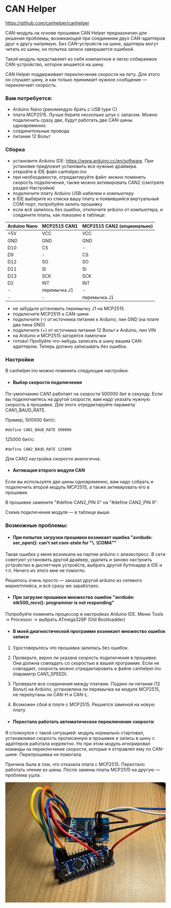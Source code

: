 # CAN Helper

https://github.com/canhelper/canhelper

CAN-модуль на основе прошивки CAN Helper предназначен для решения проблемы, возникающей при соединении двух
CAN-адаптеров друг к другу напрямую. Без CAN-устройств на шине, адаптеры могут читать из шины, но попытка записи
завершается ошибкой.

Такой модуль представляет из себя компактное и легко собираемое CAN-устройство, которое вешается на шину.

CAN Helper поддерживает переключение скорости на лету. Для этого он слушает шину, и как только принимает нужное
сообщение — переключает скорость.

### Вам потребуется:

- Arduino Nano (рекомендую брать с USB type C)
- плата MCP2515. Лучше берите несколько штук с запасом. Можно подключить сразу две, будут работать две CAN-шины
  одновременно.
- соединительные провода
- питание 12 Вольт

### Сборка

- установите Arduino IDE: https://www.arduino.cc/en/software. При установке предложит установить все нужные драйвера.
- откройте в IDE файл canhelper.ino
- при необходимости, отредактируйте файл: можно поменять скорость подключения, также можно активировать CAN2 (смотрите
  раздел Настройки)
- подключите плату Arduino USB-кабелем к компьютеру
- в IDE выберите из списка вашу плату и появившийся виртуальный COM-порт, попробуйте залить прошивку
- если всё залилось без ошибок, отключите arduino от компьютера, и соедините платы, как показано в таблице:

| Arduino Nano | MCP2515 CAN1 | MCP2515 CAN2 (опционально) |
|--------------|--------------|----------------------------|
| +5V          | VCC          | VCC                        |
| GND          | GND          | GND                        |
| D10          | CS           | -                          |
| D9           | -            | CS                         |
| D12          | SO           | SO                         |
| D11          | SI           | SI                         |
| D13          | SCK          | SCK                        |
| D2           | INT          | INT                        |
| -            | перемычка J1 | -                          |
| -            | -            | перемычка J1               |

- не забудьте установить перемычку J1 на MCP2515
- подключите MCP2515 к CAN-шине
- подключите (-) от источника питания к Arduino, пин GND (на плате два пина GND)
- подключите (+) от источника питания 12 Вольт к Arduino, пин VIN
- на Arduino и MCP2515 загорятся лампочки
- готово! Пробуйте что-нибудь записать в шину вашим CAN-адаптером. Теперь должно записывать без ошибок.

### Настройки

В canhelper.ino можно поменять следующие настройки:

- #### Выбор скорости подключения

По-умолчанию CAN1 работает на скорости 500000 бит в секунду.
Если вы подключаетесь на другой скорости, вам надо указать нужную скорость в прошивке. Для этого отредактируйте параметр
CAN1_BAUD_RATE.

Пример, 500000 бит/с:

```
#define CAN1_BAUD_RATE 500000
```

125000 бит/с:

```
#define CAN2_BAUD_RATE 125000
```

Для CAN2 настройка скорости аналогична.

- #### Активация второго модуля CAN

Если вы используете две шины одновременно, вам надо собрать и подключить второй модуль MCP2515, а также активировать его
в прошивке.

В прошивке замените "#define CAN2_PIN 0" на "#define CAN2_PIN 9".

Схема подключения модуля — в таблице выше.

### Возможные проблемы:

- #### При попытке загрузки прошивки возникает ошибка "avrdude: ser_open(): can't set com-state for "\\. \COM4""

Такая ошибка у меня возникала на партии arduino с алиэкспресс. В сети советуют установить другой драйвер, удалить и
заново настроить устройство в диспетчере устройств, выбрать другой бутлоадер в IDE и т.п. Ничего из этого мне не
помогло.

Решилось очень просто — заказал другой arduino из сетевого маркетплейса, и всё сразу же заработало.

- #### При загрузке прошивки множество ошибок "avrdude: stk500_recv(): programmer is not responding"

Попробуйте поменять процессор в настройках Arduino IDE. Меню Tools -> Processor -> выбрать ATmega328P (Old Bootloadder)

- #### В моей диагностической программе возникает множество ошибок записи

1. Удостоверьтесь что прошивка залилась без ошибок.

2. Проверьте, верно ли указана скорость подключения в прошивке. Она должна совпадать со скоростью в вашей программе.
   Если
   не совпадает, скорость можно отредактировать в файле canhelper.ino (параметр CAN1_SPEED).

3. Проверьте все соединения между платами. Подано ли питание (12 Вольт) на Arduino, установлена ли перемычка на модуле
   MCP2515, не
   перепутаны ли CAN-H и CAN-L.
4. Возможен сбой в плате c MCP2515. Решается заменой на новую плату.

- #### Перестало работать автоматическое переключение скорости

Я столкнулся с такой ситуацией: модуль нормально стартовал, устанавливал скорость прописанную в прошивке и запись в
шину с адаптеров работала корректно. Но при этом модуль игнорировал команды на переключение скорости, которые я
отправлял ему по CAN-шине. Перепрошивка не помогала.

Причина была в том, что отказала плата c MCP2515. Перестало работать чтение из шины. После замены платы MCP2515 на
другую — проблема ушла.

![Can Helper](canhelper.jpeg)
